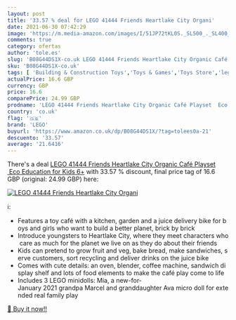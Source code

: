 ```yaml
---
layout: post
title: '33.57 % deal for LEGO 41444 Friends Heartlake City Organi'
date: 2021-06-30 07:42:29
image: 'https://m.media-amazon.com/images/I/51JP72tKL0S._SL500_._SL400_.jpg'
comments: true
category: ofertas
author: 'tole.es'
slug: 'B08G44DS1X-co.uk LEGO 41444 Friends Heartlake City Organic Café Playset...'
sku: 'B08G44DS1X-co.uk'
tags: [ 'Building & Construction Toys','Toys & Games','Toys Store','lego', ]
actualPrice: 16.6 GBP
currency: GBP
price: 16.6
comparePrice: 24.99 GBP
prodname: 'LEGO 41444 Friends Heartlake City Organic Café Playset  Eco Education for Kids 6+'
country: 'co.uk'
flag: '🇬🇧'
brand: 'LEGO'
buyurl: 'https://www.amazon.co.uk/dp/B08G44DS1X/?tag=tolees0a-21'
descuento: '33.57'
average: '21.6416'
---
```


There's a deal [LEGO 41444 Friends Heartlake City Organic Café Playset  Eco Education for Kids 6+](https://www.amazon.co.uk/dp/B08G44DS1X/?tag=tolees0a-21)  with  33.57 % discount, final price tag of  16.6 GBP (original: 24.99 GBP) here:

[![LEGO 41444 Friends Heartlake City Organi](https://m.media-amazon.com/images/I/51JP72tKL0S._SL500_._SL400_.jpg)](https://www.amazon.co.uk/dp/B08G44DS1X/?tag=tolees0a-21)

ℹ️:

- Features a toy café with a kitchen, garden and a juice delivery bike for boys and girls who want to build a better planet, brick by brick
- Introduce youngsters to Heartlake City, where they meet characters who care as much for the planet we live on as they do about their friends
- Kids can pretend to grow fruit and veg, bake bread, make sandwiches, serve customers, sort recycling and deliver drinks on the juice bike
- Comes with cute details: an oven, blender, coffee machine, sandwich display shelf and lots of food elements to make the café play come to life
- Includes 3 LEGO minidolls: Mia, a new-for-January 2021 grandpa Marcel and granddaughter Ava micro doll for extended real family play

[🛒 Buy it now!!](https://www.amazon.co.uk/dp/B08G44DS1X/?tag=tolees0a-21)
